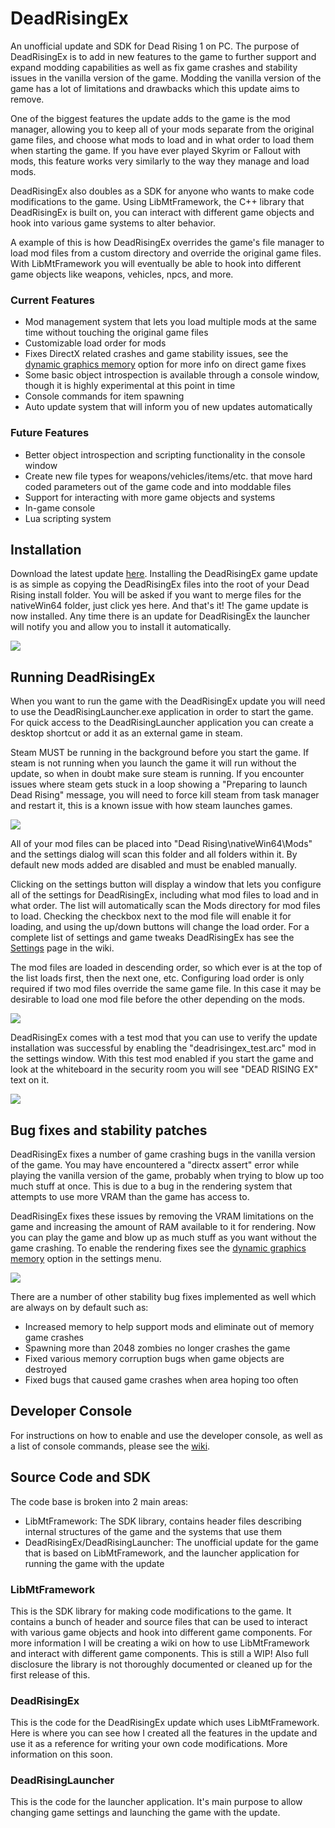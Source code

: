 # DeadRisingEx
An unofficial update and SDK for Dead Rising 1 on PC. The purpose of DeadRisingEx is to add in new features to the game to further support and expand modding capabilities as well as fix game crashes and stability issues in the vanilla version of the game. Modding the vanilla version of the game has a lot of limitations and drawbacks which this update aims to remove. 

One of the biggest features the update adds to the game is the mod manager, allowing you to keep all of your mods separate from the original game files, and choose what mods to load and in what order to load them when starting the game. If you have ever played Skyrim or Fallout with mods, this feature works very similarly to the way they manage and load mods.

DeadRisingEx also doubles as a SDK for anyone who wants to make code modifications to the game. Using LibMtFramework, the C++ library that DeadRisingEx is built on, you can interact with different game objects and hook into various game systems to alter behavior. 

A example of this is how DeadRisingEx overrides the game's file manager to load mod files from a custom directory and override the original game files. With LibMtFramework you will eventually be able to hook into different game objects like weapons, vehicles, npcs, and more.

### Current Features
- Mod management system that lets you load multiple mods at the same time without touching the original game files
- Customizable load order for mods
- Fixes DirectX related crashes and game stability issues, see the [dynamic graphics memory](https://github.com/grimdoomer/DeadRisingEx/wiki/Settings#dynamic-graphics-memory) option for more info on direct game fixes
- Some basic object introspection is available through a console window, though it is highly experimental at this point in time
- Console commands for item spawning
- Auto update system that will inform you of new updates automatically

### Future Features
- Better object introspection and scripting functionality in the console window
- Create new file types for weapons/vehicles/items/etc. that move hard coded parameters out of the game code and into moddable files
- Support for interacting with more game objects and systems
- In-game console
- Lua scripting system

## Installation
Download the latest update [here](https://github.com/grimdoomer/DeadRisingEx/releases). Installing the DeadRisingEx game update is as simple as copying the DeadRisingEx files into the root of your Dead Rising install folder. You will be asked if you want to merge files for the nativeWin64 folder, just click yes here. And that's it! The game update is now installed. Any time there is an update for DeadRisingEx the launcher will notify you and allow you to install it automatically.

![](/Images/install_files.gif)

## Running DeadRisingEx
When you want to run the game with the DeadRisingEx update you will need to use the DeadRisingLauncher.exe application in order to start the game. For quick access to the DeadRisingLauncher application you can create a desktop shortcut or add it as an external game in steam.

Steam MUST be running in the background before you start the game. If steam is not running when you launch the game it will run without the update, so when in doubt make sure steam is running. If you encounter issues where steam gets stuck in a loop showing a "Preparing to launch Dead Rising" message, you will need to force kill steam from task manager and restart it, this is a known issue with how steam launches games.

![](/Images/launcher.gif)

All of your mod files can be placed into "Dead Rising\nativeWin64\Mods" and the settings dialog will scan this folder and all folders within it. By default new mods added are disabled and must be enabled manually.

Clicking on the settings button will display a window that lets you configure all of the settings for DeadRisingEx, including what mod files to load and in what order. The list will automatically scan the Mods directory for mod files to load. Checking the checkbox next to the mod file will enable it for loading, and using the up/down buttons will change the load order. For a complete list of settings and game tweaks DeadRisingEx has see the [Settings](https://github.com/grimdoomer/DeadRisingEx/wiki/Settings) page in the wiki.

The mod files are loaded in descending order, so which ever is at the top of the list loads first, then the next one, etc. Configuring load order is only required if two mod files override the same game file. In this case it may be desirable to load one mod file before the other depending on the mods.

![](/Images/mod_load_order.png)

DeadRisingEx comes with a test mod that you can use to verify the update installation was successful by enabling the "deadrisingex_test.arc" mod in the settings window. With this test mod enabled if you start the game and look at the whiteboard in the security room you will see "DEAD RISING EX" text on it.

![](/Images/install_test.png)

## Bug fixes and stability patches
DeadRisingEx fixes a number of game crashing bugs in the vanilla version of the game. You may have encountered a "directx assert" error while playing the vanilla version of the game, probably when trying to blow up too much stuff at once. This is due to a bug in the rendering system that attempts to use more VRAM than the game has access to. 

DeadRisingEx fixes these issues by removing the VRAM limitations on the game and increasing the amount of RAM available to it for rendering. Now you can play the game and blow up as much stuff as you want without the game crashing. To enable the rendering fixes see the [dynamic graphics memory](https://github.com/grimdoomer/DeadRisingEx/wiki/Settings#dynamic-graphics-memory) option in the settings menu.

![](/Images/directx_assert.png)

There are a number of other stability bug fixes implemented as well which are always on by default such as:
- Increased memory to help support mods and eliminate out of memory game crashes
- Spawning more than 2048 zombies no longer crashes the game
- Fixed various memory corruption bugs when game objects are destroyed
- Fixed bugs that caused game crashes when area hoping too often

## Developer Console
For instructions on how to enable and use the developer console, as well as a list of console commands, please see the [wiki](https://github.com/grimdoomer/DeadRisingEx/wiki).

## Source Code and SDK
The code base is broken into 2 main areas:
- LibMtFramework: The SDK library, contains header files describing internal structures of the game and the systems that use them
- DeadRisingEx/DeadRisingLauncher: The unofficial update for the game that is based on LibMtFramework, and the launcher application for running the game with the update

### LibMtFramework
This is the SDK library for making code modifications to the game. It contains a bunch of header and source files that can be used to interact with various game objects and hook into different game components. For more information I will be creating a wiki on how to use LibMtFramework and interact with different game components. This is still a WIP! Also full disclosure the library is not thoroughly documented or cleaned up for the first release of this.

### DeadRisingEx
This is the code for the DeadRisingEx update which uses LibMtFramework. Here is where you can see how I created all the features in the update and use it as a reference for writing your own code modifications. More information on this soon.

### DeadRisingLauncher
This is the code for the launcher application. It's main purpose to allow changing game settings and launching the game with the update.
